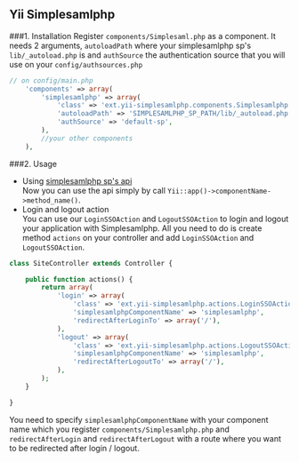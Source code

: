 Yii Simplesamlphp
-----------------

###1. Installation
Register `components/Simplesaml.php` as a component. It needs 2 arguments, `autoloadPath` where your simplesamlphp sp's `lib/_autoload.php` is and `authSource` the authentication source that you will use on your `config/authsources.php`
```php
// on config/main.php
	'components' => array(
		'simplesamlphp' => array(
		    'class' => 'ext.yii-simplesamlphp.components.Simplesamlphp',
		    'autoloadPath' => 'SIMPLESAMLPHP_SP_PATH/lib/_autoload.php',
		    'authSource' => 'default-sp',
		),
		//your other components
	),
```
###2. Usage
- Using [simplesamlphp sp's api](https://simplesamlphp.org/docs/stable/simplesamlphp-sp-api)  
Now you can use the api simply by call `Yii::app()->componentName->method_name()`.
- Login and logout action  
You can use our `LoginSSOAction` and `LogoutSSOAction` to login and logout your application with Simplesamlphp. All you need to do is create method `actions` on your controller and add `LoginSSOAction` and `LogoutSSOAction`.
```php
class SiteController extends Controller {

	public function actions() {
		return array(
			'login' => array(
			    'class' => 'ext.yii-simplesamlphp.actions.LoginSSOAction',
			    'simplesamlphpComponentName' => 'simplesamlphp',
			    'redirectAfterLoginTo' => array('/'),
			),
			'logout' => array(
			    'class' => 'ext.yii-simplesamlphp.actions.LogoutSSOAction',
			    'simplesamlphpComponentName' => 'simplesamlphp',
			    'redirectAfterLogoutTo' => array('/'),
			),
		);
	}

}
```
You need to specify `simplesamlphpComponentName` with your component name which you register `components/Simplesamlphp.php` and `redirectAfterLogin` and `redirectAfterLogout` with a route where you want to be redirected after login / logout.
